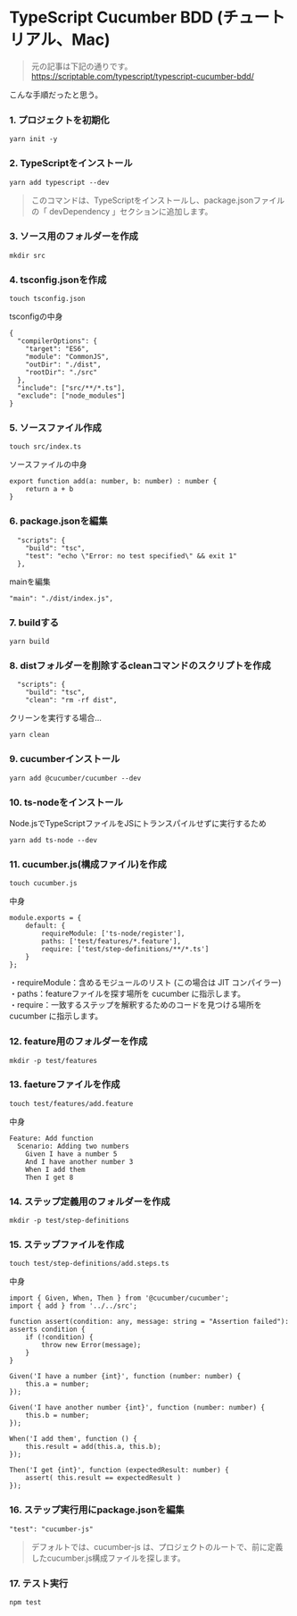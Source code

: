 # TypeScript Cucumber BDD (チュートリアル、Mac)

>元の記事は下記の通りです。  
>https://scriptable.com/typescript/typescript-cucumber-bdd/

こんな手順だったと思う。
### 1. プロジェクトを初期化  
```
yarn init -y
```

### 2. TypeScriptをインストール  
```
yarn add typescript --dev
```
>このコマンドは、TypeScriptをインストールし、package.jsonファイルの「 devDependency 」セクションに追加します。

### 3. ソース用のフォルダーを作成  
```
mkdir src
```

### 4. tsconfig.jsonを作成  
```
touch tsconfig.json
```
tsconfigの中身  
```
{
  "compilerOptions": {
    "target": "ES6",
    "module": "CommonJS",
    "outDir": "./dist",
    "rootDir": "./src"
  },
  "include": ["src/**/*.ts"],
  "exclude": ["node_modules"]
}
```

### 5. ソースファイル作成
```
touch src/index.ts
```
ソースファイルの中身
```
export function add(a: number, b: number) : number { 
    return a + b 
}
```
### 6. package.jsonを編集
```
  "scripts": {
    "build": "tsc",
    "test": "echo \"Error: no test specified\" && exit 1"
  },
```
mainを編集  
```
"main": "./dist/index.js",
```

### 7. buildする
```
yarn build
```

### 8. distフォルダーを削除するcleanコマンドのスクリプトを作成
```
  "scripts": {
    "build": "tsc",
    "clean": "rm -rf dist",
```
クリーンを実行する場合...
```
yarn clean
```

### 9. cucumberインストール
```
yarn add @cucumber/cucumber --dev
```

### 10. ts-nodeをインストール　  
Node.jsでTypeScriptファイルをJSにトランスパイルせずに実行するため
```
yarn add ts-node --dev
```

### 11.  cucumber.js(構成ファイル)を作成  
```
touch cucumber.js
```
中身  
```
module.exports = {
    default: {
        requireModule: ['ts-node/register'],
        paths: ['test/features/*.feature'],
        require: ['test/step-definitions/**/*.ts']
    }
};
```
・requireModule：含めるモジュールのリスト (この場合は JIT コンパイラー)  
・paths：featureファイルを探す場所を cucumber に指示します。  
・require：一致するステップを解釈するためのコードを見つける場所を cucumber に指示します。  

### 12. feature用のフォルダーを作成  
```
mkdir -p test/features
```  
### 13. faetureファイルを作成  
```
touch test/features/add.feature
```
中身
```
Feature: Add function
  Scenario: Adding two numbers
    Given I have a number 5
    And I have another number 3
    When I add them
    Then I get 8
```
### 14. ステップ定義用のフォルダーを作成  
```
mkdir -p test/step-definitions
```
### 15. ステップファイルを作成  
```
touch test/step-definitions/add.steps.ts
```
中身
```
import { Given, When, Then } from '@cucumber/cucumber';
import { add } from '../../src';

function assert(condition: any, message: string = "Assertion failed"): asserts condition {
    if (!condition) {
        throw new Error(message);
    }
}

Given('I have a number {int}', function (number: number) {
    this.a = number;
});

Given('I have another number {int}', function (number: number) {
    this.b = number;
});

When('I add them', function () {
    this.result = add(this.a, this.b);
});

Then('I get {int}', function (expectedResult: number) {
    assert( this.result == expectedResult )
});
```
### 16. ステップ実行用にpackage.jsonを編集  
```
"test": "cucumber-js"
```
>デフォルトでは、cucumber-js は、プロジェクトのルートで、前に定義したcucumber.js構成ファイルを探します。

### 17. テスト実行  
```
npm test
```
